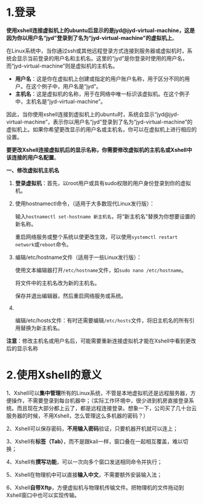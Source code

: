 # 1.登录

**使用xshell连接虚拟机上的ubuntu后显示的是jyd@jyd-virtual-machine，这是因为你以用户名“jyd”登录到了名为“jyd-virtual-machine”的虚拟机上**‌。

在Linux系统中，当你通过ssh或其他远程登录方式连接到服务器或虚拟机时，系统会显示当前登录的用户名和主机名。这里的“jyd”是你登录时使用的用户名，而“jyd-virtual-machine”则是虚拟机的主机名。

- ‌**用户名**‌：这是你在虚拟机上创建或指定的用户账户名称，用于区分不同的用户。在这个例子中，用户名是“jyd”。
- ‌**主机名**‌：这是虚拟机的名称，用于在网络中唯一标识该虚拟机。在这个例子中，主机名是“jyd-virtual-machine”。

因此，当你使用xshell连接到虚拟机上的ubuntu时，系统会显示“jyd@jyd-virtual-machine”，表示你以用户名“jyd”登录到了名为“jyd-virtual-machine”的虚拟机上。如果你希望更改显示的用户名或主机名，你可以在虚拟机上进行相应的设置。

**要更改Xshell连接虚拟机后的显示名称，你需要修改虚拟机的主机名或Xshell中该连接的用户名配置**‌。

‌**一、修改虚拟机主机名**‌

1. ‌**登录虚拟机**‌：首先，以root用户或具有sudo权限的用户身份登录到你的虚拟机。

2. ‌使用hostnamectl命令，（适用于大多数现代Linux发行版）：

	输入`hostnamectl set-hostname 新主机名`，将“新主机名”替换为你想要设置的新名称。

	重启网络服务或整个系统以使更改生效，可以使用`systemctl restart network`或`reboot`命令。

3. ‌编辑/etc/hostname文件（适用于一些Linux发行版）：

	使用文本编辑器打开`/etc/hostname`文件，如`sudo nano /etc/hostname`。

	将文件中的主机名改为新的主机名。

	保存并退出编辑器，然后重启网络服务或系统。

4. ‌

	编辑/etc/hosts文件‌：有时还需要编辑`/etc/hosts`文件，将旧主机名的所有引用替换为新主机名。

‌**注意**‌：修改主机名或用户名后，可能需要重新连接虚拟机才能在Xshell中看到更改后的显示名称‌



# 2.使用Xshell的意义

1、Xshell可以**集中管理**所有的Linux系统，不管是本地虚拟机还是远程服务器，方便操作，不需要登录到每台机器中；（实际工作环境中，很少进到机房直接登录系统。而且现在大部分都上云了，都是远程连接登录。想象一下，公司买了几十台云服务器的时候，不用Xshell，怎么管理这么多机器的密码？）

2、Xshell可以保存密码，**不用输入密码**验证，只要机器开机就可以连上；

3、Xshell有**标签（Tab）**，而不是跟kali一样，窗口叠在一起相互覆盖，难以切换；

4、Xshell有**撰写功能**，可以一次向多个窗口发送相同命令并执行；

5、Xshell在物理机中可以直接**输入中文**，不需要额外安装输入法；

6、Xshell**自带Xftp**，方便虚拟机与物理机传输文件。把物理机的文件拖动到Xshell窗口中也可以实现传输。
